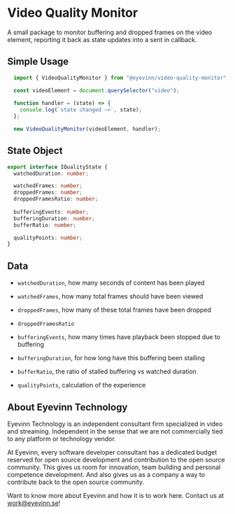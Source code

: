 Video Quality Monitor
===

A small package to monitor buffering and dropped frames on the video element, reporting it back as state updates into a sent in callback.

## Simple Usage

```js
  import { VideoQualityMonitor } from "@eyevinn/video-quality-monitor";

  const videoElement = document.querySelector("video");
  
  function handler = (state) => {
    console.log(`state changed –>`, state);
  };

  new VideoQualityMonitor(videoElement, handler);
```

## State Object

```ts
export interface IQualityState {
  watchedDuration: number;

  watchedFrames: number;
  droppedFrames: number;
  droppedFramesRatio: number;
  
  bufferingEvents: number;
  bufferingDuration: number;
  bufferRatio: number;

  qualityPoints: number;
}
```

## Data

- `watchedDuration`, how many seconds of content has been played

- `watchedFrames`, how many total frames should have been viewed
- `droppedFrames`, how many of these total frames have been dropped
- `droppedFramesRatio`

- `bufferingEvents`, how many times have playback been stopped due to buffering
- `bufferingDuration`, for how long have this buffering been stalling
- `bufferRatio`, the ratio of stalled buffering vs watched duration

- `qualityPoints`, calculation of the experience

## About Eyevinn Technology

Eyevinn Technology is an independent consultant firm specialized in video and streaming. Independent in the sense that we are not commercially tied to any platform or technology vendor.

At Eyevinn, every software developer consultant has a dedicated budget reserved for open source development and contribution to the open source community. This gives us room for innovation, team building and personal competence development. And also gives us as a company a way to contribute back to the open source community.

Want to know more about Eyevinn and how it is to work here. Contact us at work@eyevinn.se!
